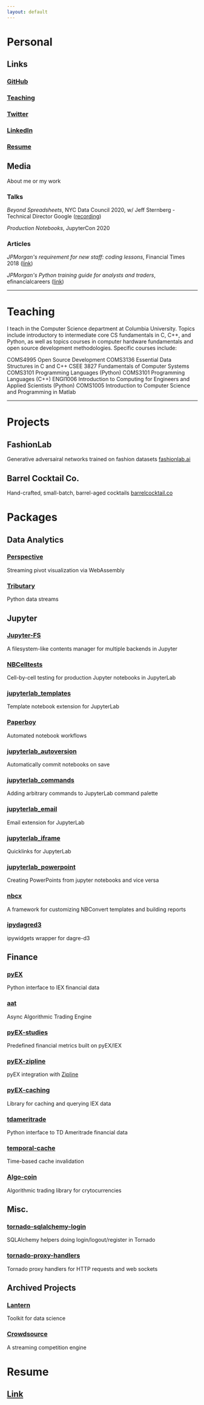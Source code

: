 ```yaml
---
layout: default
---
```

# Personal
## Links
### [GitHub](https://github.com/timkpaine)
### [Teaching](https://www.cs.columbia.edu/~paine/)
### [Twitter](https://twitter.com/timkpaine)
### [LinkedIn](https://www.linkedin.com/in/timkpaine/)
### [Resume](./resume.html)

## Media
About me or my work

### Talks
*Beyond Spreadsheets*, NYC Data Council 2020, w/ Jeff Sternberg - Technical Director Google ([recording](https://youtu.be/PYTVU4A_3Kc))

*Production Notebooks*, JupyterCon 2020

### Articles
*JPMorgan's requirement for new staff: coding lessons*, Financial Times 2018 ([link](https://www.ft.com/content/4c17d6ce-c8b2-11e8-ba8f-ee390057b8c9))

*JPMorgan's Python training guide for analysts and traders*, efinancialcareers ([link](https://news.efinancialcareers.com/us-en/3004043/jpmorgan-python-training-analysts-and-traders))

---

# Teaching
I teach in the Computer Science department at Columbia University. Topics include introductory to intermediate core CS fundamentals in C, C++, and Python, as well as topics courses in computer hardware fundamentals and open source development methodologies. Specific courses include:

COMS4995 Open Source Development
COMS3136 Essential Data Structures in C and C++
CSEE 3827 Fundamentals of Computer Systems
COMS3101 Programming Languages (Python)
COMS3101 Programming Languages (C++)
ENGI1006 Introduction to Computing for Engineers and Applied Scientists (Python)
COMS1005 Introduction to Computer Science and Programming in Matlab

---

# Projects
## FashionLab
Generative adversairal networks trained on fashion datasets
[fashionlab.ai](https://fashionlab.ai/#/)

## Barrel Cocktail Co.
Hand-crafted, small-batch, barrel-aged cocktails
[barrelcocktail.co](https://barrelcocktail.co/#/)


# Packages
## Data Analytics
### [Perspective](https://github.com/finos/perspective)
Streaming pivot visualization via WebAssembly

### [Tributary](https://github.com/timkpaine/tributary)
Python data streams


## Jupyter
### [Jupyter-FS](https://github.com/jpmorganchase/jupyter-fs)
A filesystem-like contents manager for multiple backends in Jupyter

### [NBCelltests](https://github.com/jpmorganchase/nbcelltests)
Cell-by-cell testing for production Jupyter notebooks in JupyterLab

### [jupyterlab_templates](https://github.com/jpmorganchase/jupyterlab_templates)
Template notebook extension for JupyterLab

### [Paperboy](https://github.com/timkpaine/paperboy)
Automated notebook workflows

### [jupyterlab_autoversion](https://github.com/timkpaine/jupyterlab_autoversion)
Automatically commit notebooks on save

### [jupyterlab_commands](https://github.com/timkpaine/jupyterlab_commands)
Adding arbitrary commands to JupyterLab command palette

### [jupyterlab_email](https://github.com/timkpaine/jupyterlab_email)
Email extension for JupyterLab

### [jupyterlab_iframe](https://github.com/timkpaine/jupyterlab_iframe)
Quicklinks for JupyterLab

### [jupyterlab_powerpoint](https://github.com/timkpaine/jupyterlab_powerpoint)
Creating PowerPoints from jupyter notebooks and vice versa

### [nbcx](https://github.com/timkpaine/nbcx)
A framework for customizing NBConvert templates and building reports

### [ipydagred3](https://github.com/timkpaine/ipydagred3)
ipywidgets wrapper for dagre-d3


## Finance
### [pyEX](https://github.com/timkpaine/pyEX)
Python interface to IEX financial data

### [aat](https://github.com/AsyncAlgoTrading/aat)
Async Algorithmic Trading Engine

### [pyEX-studies](https://github.com/timkpaine/pyEX-studies)
Predefined financial metrics built on pyEX/IEX

### [pyEX-zipline](https://github.com/timkpaine/pyEX-zipline)
pyEX integration with [Zipline](https://github.com/quantopian/zipline)

### [pyEX-caching](https://github.com/timkpaine/pyEX-caching)
Library for caching and querying IEX data

### [tdameritrade](https://github.com/timkpaine/tdameritrade)
Python interface to TD Ameritrade financial data

### [temporal-cache](https://github.com/timkpaine/temporal-cache)
Time-based cache invalidation

### [Algo-coin](https://github.com/AsyncAlgoTrading/algo-coin)
Algorithmic trading library for crytocurrencies



## Misc.
### [tornado-sqlalchemy-login](https://github.com/timkpaine/tornado-sqlalchemy-login)
SQLAlchemy helpers doing login/logout/register in Tornado

### [tornado-proxy-handlers](https://github.com/timkpaine/tornado-proxy-handlers)
Tornado proxy handlers for HTTP requests and web sockets


## Archived Projects
### [Lantern](https://github.com/timkpaine/lantern)
Toolkit for data science

### [Crowdsource](https://github.com/timkpaine/crowdsource)
A streaming competition engine

# Resume
## [Link](./resume.html)


